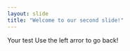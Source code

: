 ```yaml
---
layout: slide
title: "Welcome to our second slide!"
---
```

Your test
Use the left arror to go back!
